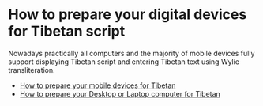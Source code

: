 # How to prepare your digital devices for Tibetan script

Nowadays practically all computers and the majority of mobile devices fully support displaying Tibetan script and entering Tibetan text using Wylie transliteration.

* [How to prepare your mobile devices for Tibetan](docs/../mobile_tibetan.md)
* [How to prepare your Desktop or Laptop computer for Tibetan](computers_tibetan.md)
